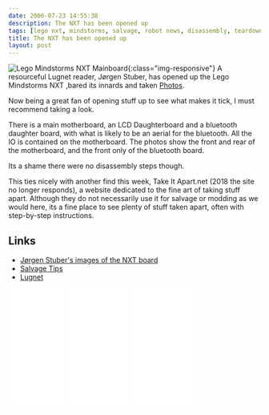 ```yaml
---
date: 2006-07-23 14:55:38
description: The NXT has been opened up
tags: [lego nxt, mindstorms, salvage, robot news, disassembly, teardown]
title: The NXT has been opened up
layout: post
---
```

![Lego Mindstorms NXT Mainboard](http://www.jstuber.net/images/nxt-top_small.jpg){:class="img-responsive"}
A resourceful Lugnet reader, Jørgen Stuber, has opened up the Lego Mindstorms NXT ,bared its innards and taken [Photos](http://www.jstuber.net/2006/07/23/some-pictures-of-nxt-production-hardware/).

Now being a great fan of opening stuff up to see what makes it tick, I must recommend taking a look.

There is a main motherboard, an LCD Daughterboard and a bluetooth daughter board, with what is likely to be an aerial for the bluetooth. All the IO is contained on the motherboard. The photos show the front and rear of the motherboard, and the front only of the bluetooth board.

Its a shame there were no disassembly steps though.

This ties nicely with another find this week, Take It Apart.net (2018 the site no longer responds), a website dedicated to the fine art of taking stuff apart. Although they do not necessarily use it for salvage or modding as we would here, its a fine place to see plenty of stuff taken apart, often with step-by-step instructions.

## Links

* [Jørgen Stuber's images of the NXT board](http://www.jstuber.net/2006/07/23/some-pictures-of-nxt-production-hardware/)
* [Salvage Tips](/wiki/salvage_tips.html "Tips on pulling stuff apart to build robots. How, where and what.")
* [Lugnet](/wiki/lugnet.html "Lego Users Group Network")

<iframe style="width:120px;height:240px;" marginwidth="0" marginheight="0" scrolling="no" frameborder="0" src="//ws-eu.amazon-adsystem.com/widgets/q?ServiceVersion=20070822&OneJS=1&Operation=GetAdHtml&MarketPlace=GB&source=ss&ref=as_ss_li_til&ad_type=product_link&tracking_id=orionrobots-21&marketplace=amazon&region=GB&placement=B00BMKLVJ6&asins=B00BMKLVJ6&linkId=790d5f97e58d0e79ecb2fbe1b24a3108&show_border=true&link_opens_in_new_window=true"></iframe>

<iframe style="width:120px;height:240px;" marginwidth="0" marginheight="0" scrolling="no" frameborder="0" src="//ws-eu.amazon-adsystem.com/widgets/q?ServiceVersion=20070822&OneJS=1&Operation=GetAdHtml&MarketPlace=GB&source=ss&ref=as_ss_li_til&ad_type=product_link&tracking_id=orionrobots-21&marketplace=amazon&region=GB&placement=B06X6GN2VQ&asins=B06X6GN2VQ&linkId=30c9cae2e37f39c501ee1fde586c6579&show_border=true&link_opens_in_new_window=true"></iframe>

<iframe style="width:120px;height:240px;" marginwidth="0" marginheight="0" scrolling="no" frameborder="0" src="//ws-eu.amazon-adsystem.com/widgets/q?ServiceVersion=20070822&OneJS=1&Operation=GetAdHtml&MarketPlace=GB&source=ss&ref=as_ss_li_til&ad_type=product_link&tracking_id=orionrobots-21&marketplace=amazon&region=GB&placement=B075FJ767N&asins=B075FJ767N&linkId=d90845f0e292e3bd66ee9a8955f85ce5&show_border=true&link_opens_in_new_window=true"></iframe>
